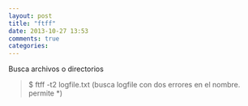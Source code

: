 ```yaml
---
layout: post
title: "ftff"
date: 2013-10-27 13:53
comments: true
categories: 
---
```

Busca archivos o directorios

>$ ftff -t2 logfile.txt    (busca  logfile con dos errores en el nombre. permite *)

